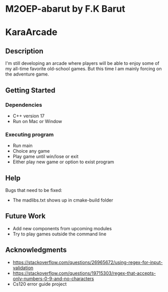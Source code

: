 # M2OEP-abarut by F.K Barut

# KaraArcade

## Description

I'm still developing an arcade where players will be able to enjoy some of my
all-time favorite old-school games. But this time I am mainly forcing on the adventure game.

## Getting Started

### Dependencies

* C++ version 17
* Run on Mac or Window

### Executing program

* Run main
* Choice any game
* Play game until win/lose or exit
* Either play new game or option to exist program

## Help

Bugs that need to be fixed:

* The madlibs.txt shows up in cmake-build folder

## Future Work

* Add new components from upcoming modules
* Try to play games outside the command line

## Acknowledgments

* https://stackoverflow.com/questions/26965672/using-regex-for-input-validation
* https://stackoverflow.com/questions/19715303/regex-that-accepts-only-numbers-0-9-and-no-characters
* Cs120 error guide project


